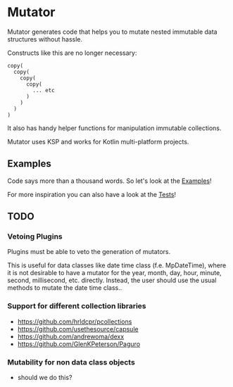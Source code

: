 # Mutator

Mutator generates code that helps you to mutate nested immutable data structures without hassle.

Constructs like this are no longer necessary:

```
copy(
  copy(
    copy(
      copy(
        ... etc
      )
    )
  )
)
```

It also has handy helper functions for manipulation immutable collections.

Mutator uses KSP and works for Kotlin multi-platform projects.

## Examples

Code says more than a thousand words. So let's look at the [Examples](core/docs/mutator::docs/index.md)!

For more inspiration you can also have a look at the [Tests](core/src/jvmTest/kotlin)!

## TODO

### Vetoing Plugins

Plugins must be able to veto the generation of mutators.

This is useful for data classes like date time class (f.e. MpDateTime), where
it is not desirable to have a mutator for the year, month, day, hour, minute, second, millisecond, etc. directly.
Instead, the user should use the usual methods to mutate the date time class..

### Support for different collection libraries

- https://github.com/hrldcpr/pcollections
- https://github.com/usethesource/capsule
- https://github.com/andrewoma/dexx
- https://github.com/GlenKPeterson/Paguro

### Mutability for non data class objects

- should we do this?
